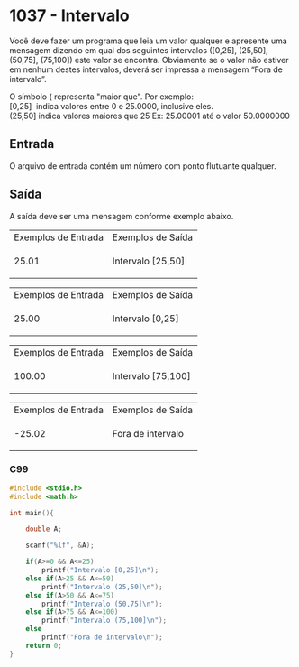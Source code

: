 <html>
<body style="padding: 10px 0px;">
    <div class="header">
<h1>1037 - 	Intervalo</h1>
        <div class="problem">
            <div class="description">
                <p>
                    Você deve fazer um programa que leia um valor qualquer e apresente uma mensagem dizendo em qual dos seguintes intervalos ([0,25], (25,50], (50,75], (75,100]) este valor se encontra. Obviamente se o valor não estiver em nenhum destes intervalos, deverá ser impressa a mensagem “Fora de intervalo”.</p>
                <p>
                    O símbolo ( representa "maior que". Por exemplo:<br />
                    [0,25]&nbsp; indica valores entre 0 e 25.0000, inclusive eles.<br />
                    (25,50] indica valores maiores que 25 Ex: 25.00001 até o valor 50.0000000</p>
            </div>
            <h2>Entrada</h2>
            <div class="input">
                <p>
                    O arquivo de entrada contém um número com ponto flutuante qualquer.</p>
            </div>
            <h2>Saída</h2>
            <div class="output">
                <p>
                    A saída deve ser uma mensagem conforme exemplo abaixo.</p>
            </div>
            <div class="both"></div>
            <table>
                <tbody>
                    <tr>
                        <td>Exemplos de Entrada</td>
                        <td>Exemplos de Saída</td>
                    </tr>
                    <tr>
                        <td class="division">
                            <p>
                                25.01</p>
                            </p>
                        </td>
                        <td>
                            <p>
                                Intervalo [25,50]</p>
                            </p>
                        </td>
                    </tr>
                </tbody>
            </table>
            <table>
                <tbody>
                    <tr>
                        <td>Exemplos de Entrada</td>
                        <td>Exemplos de Saída</td>
                    </tr>
                    <tr>
                        <td class="division">
                            <p>
                                25.00</p>
                            </p>
                        </td>
                        <td>
                            <p>
                                Intervalo [0,25]</p>
                            </p>
                        </td>
                    </tr>
                </tbody>
            </table>
            <table>
                <tbody>
                    <tr>
                        <td>Exemplos de Entrada</td>
                        <td>Exemplos de Saída</td>
                    </tr>
                    <tr>
                        <td class="division">
                            <p>
                                100.00</p>
                            </p>
                        </td>
                        <td>
                            <p>
                                Intervalo [75,100]</p>
                            </p>
                        </td>
                    </tr>
                </tbody>
            </table>
            <table>
                <tbody>
                    <tr>
                        <td>Exemplos de Entrada</td>
                        <td>Exemplos de Saída</td>
                    </tr>
                    <tr>
                        <td class="division">
                            <p>
                                -25.02</p>
                            </p>
                        </td>
                        <td>
                            <p>
                                Fora de intervalo</p>
                            </p>
                        </td>
                    </tr>
                </tbody>
            </table>
        </div>
    </div>
</body>
</html>

### C99

```c
#include <stdio.h>
#include <math.h>

int main(){

    double A;

    scanf("%lf", &A);

    if(A>=0 && A<=25)
        printf("Intervalo [0,25]\n");
    else if(A>25 && A<=50)
        printf("Intervalo (25,50]\n");
    else if(A>50 && A<=75)
        printf("Intervalo (50,75]\n");
    else if(A>75 && A<=100)
        printf("Intervalo (75,100]\n");
    else
        printf("Fora de intervalo\n");
    return 0;
}
```
